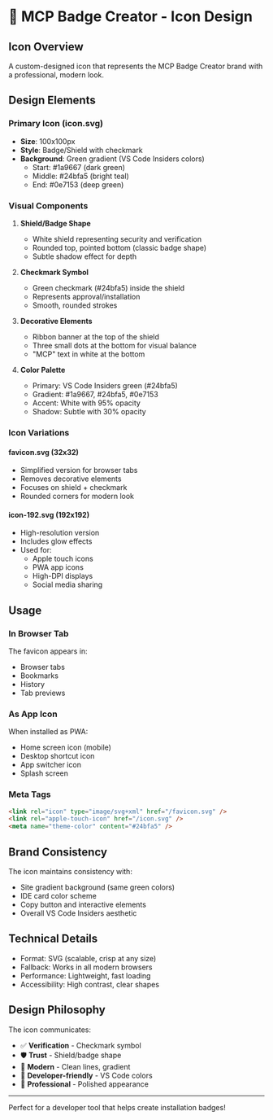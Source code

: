 # 🎨 MCP Badge Creator - Icon Design

## Icon Overview
A custom-designed icon that represents the MCP Badge Creator brand with a professional, modern look.

## Design Elements

### Primary Icon (icon.svg)
- **Size**: 100x100px
- **Style**: Badge/Shield with checkmark
- **Background**: Green gradient (VS Code Insiders colors)
  - Start: #1a9667 (dark green)
  - Middle: #24bfa5 (bright teal)
  - End: #0e7153 (deep green)

### Visual Components
1. **Shield/Badge Shape**
   - White shield representing security and verification
   - Rounded top, pointed bottom (classic badge shape)
   - Subtle shadow effect for depth

2. **Checkmark Symbol**
   - Green checkmark (#24bfa5) inside the shield
   - Represents approval/installation
   - Smooth, rounded strokes

3. **Decorative Elements**
   - Ribbon banner at the top of the shield
   - Three small dots at the bottom for visual balance
   - "MCP" text in white at the bottom

4. **Color Palette**
   - Primary: VS Code Insiders green (#24bfa5)
   - Gradient: #1a9667, #24bfa5, #0e7153
   - Accent: White with 95% opacity
   - Shadow: Subtle with 30% opacity

### Icon Variations

#### favicon.svg (32x32)
- Simplified version for browser tabs
- Removes decorative elements
- Focuses on shield + checkmark
- Rounded corners for modern look

#### icon-192.svg (192x192)
- High-resolution version
- Includes glow effects
- Used for:
  - Apple touch icons
  - PWA app icons
  - High-DPI displays
  - Social media sharing

## Usage

### In Browser Tab
The favicon appears in:
- Browser tabs
- Bookmarks
- History
- Tab previews

### As App Icon
When installed as PWA:
- Home screen icon (mobile)
- Desktop shortcut icon
- App switcher icon
- Splash screen

### Meta Tags
```html
<link rel="icon" type="image/svg+xml" href="/favicon.svg" />
<link rel="apple-touch-icon" href="/icon.svg" />
<meta name="theme-color" content="#24bfa5" />
```

## Brand Consistency
The icon maintains consistency with:
- Site gradient background (same green colors)
- IDE card color scheme
- Copy button and interactive elements
- Overall VS Code Insiders aesthetic

## Technical Details
- Format: SVG (scalable, crisp at any size)
- Fallback: Works in all modern browsers
- Performance: Lightweight, fast loading
- Accessibility: High contrast, clear shapes

## Design Philosophy
The icon communicates:
- ✅ **Verification** - Checkmark symbol
- 🛡️ **Trust** - Shield/badge shape
- 🎨 **Modern** - Clean lines, gradient
- 💚 **Developer-friendly** - VS Code colors
- 🚀 **Professional** - Polished appearance

---

Perfect for a developer tool that helps create installation badges!
